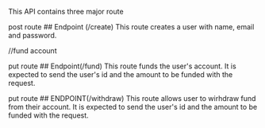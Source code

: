 

This API contains three major route

post route ## Endpoint (/create)
 This route creates a user with name, email and password.

//fund account

put route ## Endpoint(/fund) 
 This route funds the user's account. It is expected to send the user's id and the amount to be funded with the request.

put route ## ENDPOINT(/withdraw)
     This route allows user to wirhdraw fund from their account. It is expected to send the user's id and the amount to be funded with the request.